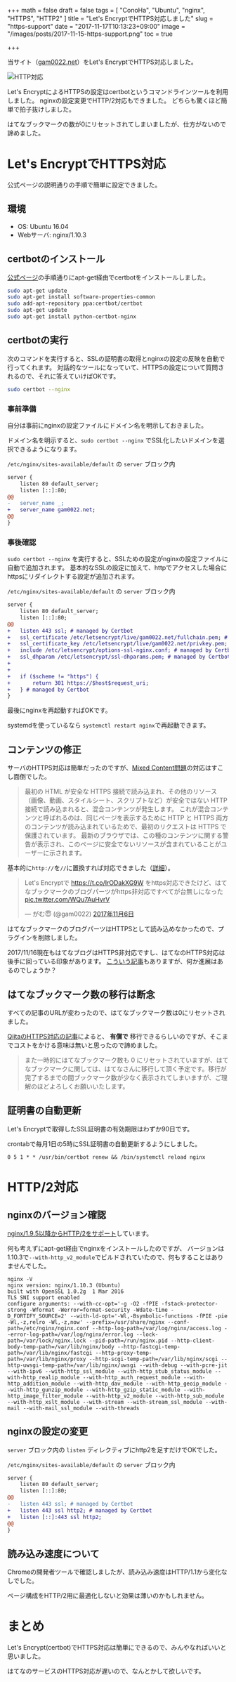 +++
math = false
draft = false
tags = [
"ConoHa",
"Ubuntu",
"nginx",
"HTTPS",
"HTTP2"
]
title = "Let's EncryptでHTTPS対応しました"
slug = "https-support"
date = "2017-11-17T10:13:23+09:00"
image = "/images/posts/2017-11-15-https-support.png"
toc = true

+++

当サイト（[gam0022.net](https://gam0022.net/)）をLet's EncryptでHTTPS対応しました。

![HTTP対応](/images/posts/2017-11-15-https-support.png)

Let's EncryptによるHTTPSの設定はcertbotというコマンドラインツールを利用しました。
nginxの設定変更でHTTP/2対応もできました。
どちらも驚くほど簡単で拍子抜けしました。

はてなブックマークの数が0にリセットされてしまいましたが、仕方がないので諦めました。

<!--more-->

# Let's EncryptでHTTPS対応

公式ページの説明通りの手順で簡単に設定できました。

## 環境

- OS: Ubuntu 16.04
- Webサーバ: nginx/1.10.3


## certbotのインストール

[公式ページ](https://certbot.eff.org/#ubuntuxenial-nginx)の手順通りにapt-get経由でcertbotをインストールしました。

```bash
sudo apt-get update
sudo apt-get install software-properties-common
sudo add-apt-repository ppa:certbot/certbot
sudo apt-get update
sudo apt-get install python-certbot-nginx
```

## certbotの実行

次のコマンドを実行すると、SSLの証明書の取得とnginxの設定の反映を自動で行ってくれます。
対話的なツールになっていて、HTTPSの設定について質問されるので、それに答えていけばOKです。

```bash
sudo certbot --nginx
```

### 事前準備

自分は事前にnginxの設定ファイルにドメイン名を明示しておきました。

ドメイン名を明示すると、`sudo certbot --nginx` でSSL化したいドメインを選択できるようになります。

`/etc/nginx/sites-available/default` の `server` ブロック内

```diff
server {
    listen 80 default_server;
    listen [::]:80;
@@
-   server_name _;
+   server_name gam0022.net;
@@
}
```

### 事後確認

`sudo certbot --nginx` を実行すると、SSLための設定がnginxの設定ファイルに自動で追加されます。
基本的なSSLの設定に加えて、httpでアクセスした場合にhttpsにリダイレクトする設定が追加されます。

`/etc/nginx/sites-available/default` の `server` ブロック内

```diff
server {
    listen 80 default_server;
    listen [::]:80;
@@
+   listen 443 ssl; # managed by Certbot
+   ssl_certificate /etc/letsencrypt/live/gam0022.net/fullchain.pem; # managed by Certbot
+   ssl_certificate_key /etc/letsencrypt/live/gam0022.net/privkey.pem; # managed by Certbot
+   include /etc/letsencrypt/options-ssl-nginx.conf; # managed by Certbot
+   ssl_dhparam /etc/letsencrypt/ssl-dhparams.pem; # managed by Certbot
+
+
+   if ($scheme != "https") {
+       return 301 https://$host$request_uri;
+   } # managed by Certbot
}
```

最後にnginxを再起動すればOKです。

systemdを使っているなら `systemctl restart nginx`で再起動できます。

## コンテンツの修正

サーバのHTTPS対応は簡単だったのですが、[Mixed Content問題](https://developers.google.com/web/fundamentals/security/prevent-mixed-content/what-is-mixed-content?hl=ja)の対応はすこし面倒でした。

> 最初の HTML が安全な HTTPS 接続で読み込まれ、その他のリソース（画像、動画、スタイルシート、スクリプトなど）が安全ではない HTTP 接続で読み込まれると、混合コンテンツが発生します。 これが混合コンテンツと呼ばれるのは、同じページを表示するために HTTP と HTTPS 両方のコンテンツが読み込まれているためで、最初のリクエストは HTTPS で保護されています。 最新のブラウザでは、この種のコンテンツに関する警告が表示され、このページに安全でないリソースが含まれていることがユーザーに示されます。

基本的に`http://`を`//`に置換すれば対応できました（[詳細](https://github.com/gam0022/gam0022.net-hugo/pull/9)）。

<blockquote class="twitter-tweet" data-lang="ja"><p lang="ja" dir="ltr">Let&#39;s Encryptで <a href="https://t.co/IrODakXG9W">https://t.co/IrODakXG9W</a> をhttps対応できたけど、はてなブックマークのブログパーツがhttps非対応ですべてが台無しになった <a href="https://t.co/WQu7AuHvrV">pic.twitter.com/WQu7AuHvrV</a></p>&mdash; がむ😇 (@gam0022) <a href="https://twitter.com/gam0022/status/927552176628441088?ref_src=twsrc%5Etfw">2017年11月6日</a></blockquote>
<script async src="https://platform.twitter.com/widgets.js" charset="utf-8"></script>

はてなブックマークのブログパーツはHTTPSとして読み込めなかったので、プラグインを削除しました。

2017/11/16現在もはてなブログはHTTPS非対応ですし、はてなのHTTPS対応は後手に回っている印象があります。
[こういう記事](http://staff.hatenablog.com/entry/2017/09/25/143000)もありますが、何か進展はあるのでしょうか？

## はてなブックマーク数の移行は断念

すべての記事のURLが変わったので、はてなブックマーク数は0にリセットされました。

[QiitaのHTTPS対応の記事](http://blog.qiita.com/post/165860481859/qiita-https)によると、
**有償で** 移行できるらしいのですが、そこまでコストをかける意味は無いと思ったので諦めました。

> また一時的にはてなブックマーク数も 0 にリセットされていますが、はてなブックマークに関しては、はてなさんに移行して頂く予定です。移行が完了するまでの間ブックマーク数が少なく表示されてしまいますが、ご理解のほどよろしくお願いいたします。

## 証明書の自動更新

Let's Encryptで取得したSSL証明書の有効期限はわずか90日です。

crontabで毎月1日の5時にSSL証明書の自動更新するようにしました。

```
0 5 1 * * /usr/bin/certbot renew && /bin/systemctl reload nginx
```

# HTTP/2対応

## nginxのバージョン確認

[nginx/1.9.5以降からHTTP/2をサポート](https://www.nginx.com/blog/nginx-1-9-5/)しています。

何も考えずにapt-get経由でnginxをインストールしたのですが、
バージョンは1.10.3で`--with-http_v2_module`でビルドされていたので、何もすることはありませんでした。

```
nginx -V
nginx version: nginx/1.10.3 (Ubuntu)
built with OpenSSL 1.0.2g  1 Mar 2016
TLS SNI support enabled
configure arguments: --with-cc-opt='-g -O2 -fPIE -fstack-protector-strong -Wformat -Werror=format-security -Wdate-time -D_FORTIFY_SOURCE=2' --with-ld-opt='-Wl,-Bsymbolic-functions -fPIE -pie -Wl,-z,relro -Wl,-z,now' --prefix=/usr/share/nginx --conf-path=/etc/nginx/nginx.conf --http-log-path=/var/log/nginx/access.log --error-log-path=/var/log/nginx/error.log --lock-path=/var/lock/nginx.lock --pid-path=/run/nginx.pid --http-client-body-temp-path=/var/lib/nginx/body --http-fastcgi-temp-path=/var/lib/nginx/fastcgi --http-proxy-temp-path=/var/lib/nginx/proxy --http-scgi-temp-path=/var/lib/nginx/scgi --http-uwsgi-temp-path=/var/lib/nginx/uwsgi --with-debug --with-pcre-jit --with-ipv6 --with-http_ssl_module --with-http_stub_status_module --with-http_realip_module --with-http_auth_request_module --with-http_addition_module --with-http_dav_module --with-http_geoip_module --with-http_gunzip_module --with-http_gzip_static_module --with-http_image_filter_module --with-http_v2_module --with-http_sub_module --with-http_xslt_module --with-stream --with-stream_ssl_module --with-mail --with-mail_ssl_module --with-threads
```

## nginxの設定の変更

`server` ブロック内の `listen` ディレクティブにhttp2を足すだけでOKでした。

`/etc/nginx/sites-available/default` の `server` ブロック内

```diff
server {
    listen 80 default_server;
    listen [::]:80;
@@
-   listen 443 ssl; # managed by Certbot
+   listen 443 ssl http2; # managed by Certbot
+   listen [::]:443 ssl http2;
@@
}
```

## 読み込み速度について

Chromeの開発者ツールで確認しましたが、読み込み速度はHTTP/1.1から変化なしでした。

ページ構成をHTTP/2用に最適化しないと効果は薄いのかもしれません。

# まとめ

Let's Encrypt(certbot)でHTTPS対応は簡単にできるので、みんやなればいいと思いました。

はてなのサービスのHTTPS対応が遅いので、なんとかして欲しいです。
